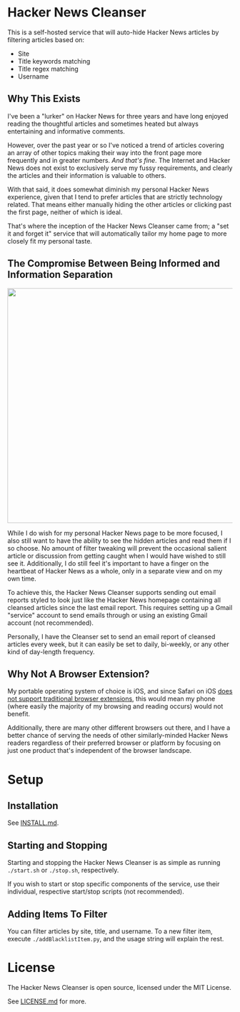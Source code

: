 # Hacker News Cleanser

This is a self-hosted service that will auto-hide Hacker News articles by filtering articles based on:

* Site
* Title keywords matching
* Title regex matching
* Username

## Why This Exists

I've been a "lurker" on Hacker News for three years and have long enjoyed reading the thoughtful articles and sometimes heated but always entertaining and informative comments.

However, over the past year or so I've noticed a trend of articles covering an array of other topics making their way into the front page more frequently and in greater numbers. *And that's fine*. The Internet and Hacker News does not exist to exclusively serve my fussy requirements, and clearly the articles and their information is valuable to others.

With that said, it does somewhat diminish my personal Hacker News experience, given that I tend to prefer articles that are strictly technology related. That means either manually hiding the other articles or clicking past the first page, neither of which is ideal.

That's where the inception of the Hacker News Cleanser came from; a "set it and forget it" service that will automatically tailor my home page to more closely fit my personal taste.

## The Compromise Between Being Informed and Information Separation

<img width="526" src="https://raw.githubusercontent.com/barrowclift/hackerNewsCleanser/master/screenshots/shelf.png" />

While I do wish for my personal Hacker News page to be more focused, I also still want to have the ability to see the hidden articles and read them if I so choose. No amount of filter tweaking will prevent the occasional salient article or discussion from getting caught when I would have wished to still see it. Additionally, I do still feel it's important to have a finger on the heartbeat of Hacker News as a whole, only in a separate view and on my own time.

To achieve this, the Hacker News Cleanser supports sending out email reports styled to look just like the Hacker News homepage containing all cleansed articles since the last email report. This requires setting up a Gmail "service" account to send emails through or using an existing Gmail account (not recommended).

Personally, I have the Cleanser set to send an email report of cleansed articles every week, but it can easily be set to daily, bi-weekly, or any other kind of day-length frequency.

## Why Not A Browser Extension?

My portable operating system of choice is iOS, and since Safari on iOS [does not support traditional browser extensions](https://apple.stackexchange.com/a/321213), this would mean my phone (where easily the majority of my browsing and reading occurs) would not benefit.

Additionally, there are many other different browsers out there, and I have a better chance of serving the needs of other similarly-minded Hacker News readers regardless of their preferred browser or platform by focusing on just one product that's independent of the browser landscape.

# Setup

## Installation

See [INSTALL.md](https://github.com/barrowclift/hackerNewsCleanser/blob/master/INSTALL.md).

## Starting and Stopping

Starting and stopping the Hacker News Cleanser is as simple as running `./start.sh` or `./stop.sh`, respectively.

If you wish to start or stop specific components of the service, use their individual, respective start/stop scripts (not recommended).

## Adding Items To Filter

You can filter articles by site, title, and username. To a new filter item, execute `./addBlacklistItem.py`, and the usage string will explain the rest.

# License

The Hacker News Cleanser is open source, licensed under the MIT License.

See [LICENSE.md](https://github.com/barrowclift/shelf/blob/master/LICENSE.md) for more.